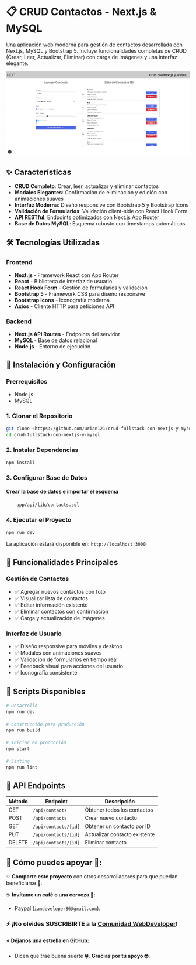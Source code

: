 # 📋 CRUD Contactos - Next.js & MySQL

Una aplicación web moderna para gestión de contactos desarrollada con Next.js, MySQL y Bootstrap 5. Incluye funcionalidades completas de CRUD (Crear, Leer, Actualizar, Eliminar) con carga de imágenes y una interfaz elegante.

![demo](https://raw.githubusercontent.com/urian121/imagenes-proyectos-github/refs/heads/master/crud-fullstack-nextjs-mysql.gif)

## ✨ Características

- **CRUD Completo**: Crear, leer, actualizar y eliminar contactos
- **Modales Elegantes**: Confirmación de eliminación y edición con animaciones suaves
- **Interfaz Moderna**: Diseño responsive con Bootstrap 5 y Bootstrap Icons
- **Validación de Formularios**: Validación client-side con React Hook Form
- **API RESTful**: Endpoints optimizados con Next.js App Router
- **Base de Datos MySQL**: Esquema robusto con timestamps automáticos

## 🛠️ Tecnologías Utilizadas

### Frontend
- **Next.js** - Framework React con App Router
- **React** - Biblioteca de interfaz de usuario
- **React Hook Form** - Gestión de formularios y validación
- **Bootstrap 5** - Framework CSS para diseño responsive
- **Bootstrap Icons** - Iconografía moderna
- **Axios** - Cliente HTTP para peticiones API

### Backend
- **Next.js API Routes** - Endpoints del servidor
- **MySQL** - Base de datos relacional
- **Node.js** - Entorno de ejecución


## 🚀 Instalación y Configuración

### Prerrequisitos
- Node.js
- MySQL

### 1. Clonar el Repositorio
```bash
git clone <https://github.com/urian121/crud-fullstack-con-nextjs-y-mysql.git>
cd crud-fullstack-con-nextjs-y-mysql
```

### 2. Instalar Dependencias
```bash
npm install
```

### 3. Configurar Base de Datos

#### Crear la base de datos e importar el esquema
```bash
    app/api/lib/contacts.sql
```

### 4. Ejecutar el Proyecto
```bash
npm run dev
```

La aplicación estará disponible en: `http://localhost:3000`


## 🎯 Funcionalidades Principales

### Gestión de Contactos
- ✅ Agregar nuevos contactos con foto
- ✅ Visualizar lista de contactos
- ✅ Editar información existente
- ✅ Eliminar contactos con confirmación
- ✅ Carga y actualización de imágenes

### Interfaz de Usuario
- ✅ Diseño responsive para móviles y desktop
- ✅ Modales con animaciones suaves
- ✅ Validación de formularios en tiempo real
- ✅ Feedback visual para acciones del usuario
- ✅ Iconografía consistente

## 🔧 Scripts Disponibles

```bash
# Desarrollo
npm run dev

# Construcción para producción
npm run build

# Iniciar en producción
npm start

# Linting
npm run lint
```

## 📝 API Endpoints

| Método | Endpoint | Descripción |
|--------|----------|-------------|
| GET | `/api/contacts` | Obtener todos los contactos |
| POST | `/api/contacts` | Crear nuevo contacto |
| GET | `/api/contacts/[id]` | Obtener un contacto por ID |
| PUT | `/api/contacts/[id]` | Actualizar contacto existente |
| DELETE | `/api/contacts/[id]` | Eliminar contacto |


## 🙌 Cómo puedes apoyar 📢:

✨ **Comparte este proyecto** con otros desarrolladores para que puedan beneficiarse 📢.

☕ **Invítame un café o una cerveza 🍺**:
   - [Paypal](https://www.paypal.me/iamdeveloper86) (`iamdeveloper86@gmail.com`).

### ⚡ ¡No olvides SUSCRIBIRTE a la [Comunidad WebDeveloper](https://www.youtube.com/WebDeveloperUrianViera?sub_confirmation=1)!


#### ⭐ **Déjanos una estrella en GitHub**:
   - Dicen que trae buena suerte 🍀.
**Gracias por tu apoyo 🤓.**

